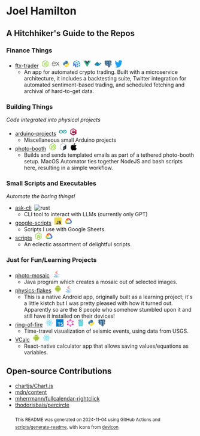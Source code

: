 # Joel Hamilton

## A Hitchhiker's Guide to the Repos
### Finance Things
- [ftx-trader](https://github.com/joel-hamilton/ftx-trader)&nbsp;&nbsp;<img src="icons/nodejs/nodejs-original.svg" alt="nodejs" width="20" height="20">&nbsp;&nbsp;<img src="icons/express/express-original.svg" alt="express" width="20" height="20">&nbsp;&nbsp;<img src="icons/python/python-original.svg" alt="python" width="20" height="20">&nbsp;&nbsp;<img src="icons/numpy/numpy-original.svg" alt="numpy" width="20" height="20">&nbsp;&nbsp;<img src="icons/vuejs/vuejs-original.svg" alt="vuejs" width="20" height="20">&nbsp;&nbsp;<img src="icons/docker/docker-original.svg" alt="docker" width="20" height="20">&nbsp;&nbsp;<img src="icons/postgresql/postgresql-original.svg" alt="postgresql" width="20" height="20">&nbsp;&nbsp;<img src="icons/twitter/twitter-original.svg" alt="twitter" width="20" height="20">
    - An app for automated crypto trading. Built with a microservice architecture, it includes a backtesting suite, Twitter integration for automated sentiment-based trading, and scheduled fetching and archival of hard-to-get data.
### Building Things
_Code integrated into physical projects_
- [arduino-projects](https://github.com/joel-hamilton/arduino-projects)&nbsp;&nbsp;<img src="icons/arduino/arduino-original.svg" alt="arduino" width="20" height="20">&nbsp;&nbsp;<img src="icons/cplusplus/cplusplus-original.svg" alt="cplusplus" width="20" height="20">
    - Miscellaneous small Arduino projects
- [photo-booth](https://github.com/joel-hamilton/photo-booth)&nbsp;&nbsp;<img src="icons/nodejs/nodejs-original.svg" alt="nodejs" width="20" height="20">&nbsp;&nbsp;<img src="icons/bash/bash-original.svg" alt="bash" width="20" height="20">&nbsp;&nbsp;<img src="icons/apple/apple-original.svg" alt="apple" width="20" height="20">
    - Builds and sends templated emails as part of a tethered photo-booth setup. MacOS Automator ties together NodeJS and bash scripts here, resulting in a simple workflow.
### Small Scripts and Executables
_Automate the boring things!_
- [ask-cli](https://github.com/joel-hamilton/ask-cli)&nbsp;&nbsp;<img src="icons/rust/rust-original.svg" alt="rust" width="20" height="20">
    - CLI tool to interact with LLMs (currently only GPT)
- [google-scripts](https://github.com/joel-hamilton/google-scripts)&nbsp;&nbsp;<img src="icons/javascript/javascript-original.svg" alt="javascript" width="20" height="20">&nbsp;&nbsp;<img src="icons/googlecloud/googlecloud-original.svg" alt="googlecloud" width="20" height="20">
    - Scripts I use with Google Sheets.
- [scripts](https://github.com/joel-hamilton/scripts)&nbsp;&nbsp;<img src="icons/nodejs/nodejs-original.svg" alt="nodejs" width="20" height="20">&nbsp;&nbsp;<img src="icons/googlecloud/googlecloud-original.svg" alt="googlecloud" width="20" height="20">
    - An eclectic assortment of delightful scripts.
### Just for Fun/Learning Projects
- [photo-mosaic](https://github.com/joel-hamilton/photo-mosaic)&nbsp;&nbsp;<img src="icons/java/java-original.svg" alt="java" width="20" height="20">
    - Java program which creates a mosaic out of selected images.
- [physics-flakes](https://github.com/joel-hamilton/physics-flakes)&nbsp;&nbsp;<img src="icons/android/android-original.svg" alt="android" width="20" height="20">&nbsp;&nbsp;<img src="icons/java/java-original.svg" alt="java" width="20" height="20">
    - This is a native Android app, originally built as a learning project; it's a little kistch but I was pretty pleased with how it turned out. Apparently so are the 8 people who somehow stumbled upon it and still have it installed on their devices!
- [ring-of-fire](https://github.com/joel-hamilton/ring-of-fire)&nbsp;&nbsp;<img src="icons/react/react-original.svg" alt="react" width="20" height="20">&nbsp;&nbsp;<img src="icons/typescript/typescript-original.svg" alt="typescript" width="20" height="20">&nbsp;&nbsp;<img src="icons/graphql/graphql-plain.svg" alt="graphql" width="20" height="20">&nbsp;&nbsp;<img src="icons/go/go-original.svg" alt="go" width="20" height="20">&nbsp;&nbsp;<img src="icons/python/python-original.svg" alt="python" width="20" height="20">&nbsp;&nbsp;<img src="icons/postgresql/postgresql-original.svg" alt="postgresql" width="20" height="20">
    - Time-travel visualization of seismic events, using data from USGS.
- [VCalc](https://github.com/joel-hamilton/VCalc)&nbsp;&nbsp;<img src="icons/android/android-original.svg" alt="android" width="20" height="20">&nbsp;&nbsp;<img src="icons/react/react-original.svg" alt="react" width="20" height="20">
    - React-native calculator app that allows saving values/equations as variables.
## Open-source Contributions
- [chartjs/Chart.js](https://github.com/chartjs/Chart.js)
- [mdn/content](https://github.com/mdn/content)
- [mherrmann/fullcalendar-rightclick](https://github.com/mherrmann/fullcalendar-rightclick)
- [thodorisbais/percircle](https://github.com/thodorisbais/percircle)<br><br><sub>This README was generated on 2024-11-04 using GitHub Actions and [scripts/generate-readme](https://github.com/joel-hamilton/joel-hamilton/blob/master/scripts/generate-readme), with icons from [devicon](https://github.com/devicons/devicon/)</sub>